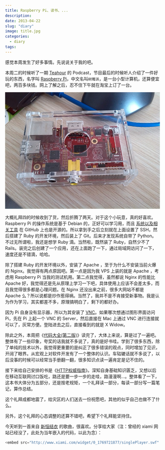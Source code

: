 ```yaml
---
title: Raspberry Pi、读书、...
description:
date: 2013-04-22
slug: "diary"
image: title.jpg
categories:
  - diary
tags:
---
```


感觉本周发生了好多事情。先说说关于我的吧。

本周二的时候听了一期 [Teahour](https://teahour.fm/) 的 Podcast，节目最后的时候听人介绍了一件好玩的东西，名字叫 [Raspberry Pi](https://www.raspberrypi.org)，中文名叫<code>树莓派</code>，是一台小型计算机，还算便宜吧，两百多块钱。网上了解之后，忍不住下午就在淘宝上订了一台。

![](raspberrypi.jpg)

大概礼拜四的时候收到了货，然后折腾了两天。对于这个小玩意，真的好喜欢。Raspberry Pi 的操作系统是基于 Debian 的，正好可以学习用，而且 [系统以及相关工具](https://github.com/raspberrypi) 在 GitHub 上也是开源的。所以拿到手之后立刻就在上面设置了 SSH，然后搭建了 Ruby 的开发环境，然后装上了 Git。后来才发现系统自带了 Python。不过无所谓啦，我还是想学 Ruby 滴。当然啦，既然装了 Ruby，自然少不了 Rails。装完之后创建了一个应用，还在上面跑了一下，通过局域网访问了一下，速度还是不错滴，哈哈。

除了搭建 Ruby 的开发环境以外，安装了 Apache ，至于为什么不安装当前火爆的 Nginx。我觉得有两点原因吧。第一点是因为我 VPS 上装的就是 Apache ，考虑用 Raspberry Pi 当我的测试机用。第二点我觉得，虽然都说 Nginx 的性能比 Apache 好，我觉得还是先从原理上学习一下吧，具体使用上应该不会差太多，而且我觉得很多都是心理问题。在 Nginx 还没出来之前，很多大网站不都是 Apache 么？所以说都是炒作惹得祸。当然了，我并不是不肯接受新事物。我是认为作为学习，其实都差不多，原理搞明白了，剩下的都好办。

因为 Pi 自身没有显示器，所以为其安装了 [VNC](https://realvnc.com/)。如果哪次想通过图形界面访问 Pi，先在 Pi 上起一个 VNC 的 Server，然后直接在 Mac 上通过 VNC 进行连接就可以了，灰常方便。登陆进去之后，直接看到的就是 X Widow。

除此之外，本周把《[代码大全(第二版)](http://book.douban.com/subject/1477390/)》读完了，大体上来说，算是过了一遍吧。整体有了一些印象，夸奖的话我就不多说了，真的是好书哇。学到了很多东西，除了单纯的技术以外，我觉得更重要的是纠正了很多错误的观点，同时增加了见识，开阔了眼界。从宏观上对软件开发有了一个整体的认识。车轱辘话就不多说了，以后没事的时候可以经常当手册翻一翻，很多知识点读一遍肯定是记不住的。

接下来给自己安排的书是《[HTTP权威指南](https://book.douban.com/subject/10746113/)》。深知自身基础知识匮乏，又想以后在移动互联网讨口饭吃，路还是要一步一步的走哇，路漫漫啊...。整体看了一下，这本书大体分为五部分，还是按老规矩，一个礼拜读一部分，每读一部分写一篇笔记，算作总结。

这个礼拜成都地震了，给灾区的人们送去一份祝愿吧，其他的似乎自己也做不了什么。

另外，这个礼拜的心态调整的还算不错吧，希望下个礼拜能坚持住。

今天听到一首来自 [新恒结衣](https://zh.wikipedia.org/zh-cn/%E6%96%B0%E5%9E%A3%E7%B5%90%E8%A1%A3) 的歌曲，很喜欢。分享给大家（注：曾经的 xiami 网站已经没了，此处为当年嵌入的代码，以此为念）：

```javascript
<embed src="http://www.xiami.com/widget/0_1769721877/singlePlayer.swf" type="application/x-shockwave-flash" width="257" height="33" wmode="transparent"></embed>
```
